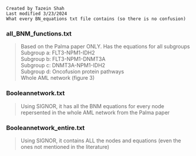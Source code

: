 `Created by Tazein Shah` \
`Last modified 3/23/2024`  
`What every BN_equations txt file contains (so there is no confusion)`

### all_BNM_functions.txt
> Based on the Palma paper ONLY. Has the equations for all subgroups \
> Subgroup a: FLT3-NPM1-IDH2 \
> Subgroup b: FLT3-NPM1-DNMT3A \
> Subgroup c: DNMT3A-NPM1-IDH2 \
> Subgroup d: Oncofusion protein pathways\
> Whole AML network (figure 3) 

### Booleannetwork.txt
> Using SIGNOR, it has all the BNM equations for every node repersented in the whole AML network from the Palma paper

### Booleannetwork_entire.txt
> Using SIGNOR, it contains ALL the nodes and equations (even the ones not mentioned in the literature)
